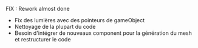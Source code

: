 FIX : Rework almost done

- Fix des lumières avec des pointeurs de gameObject
- Nettoyage de la plupart du code
- Besoin d'intégrer de nouveaux component pour la génération du mesh et restructurer le code